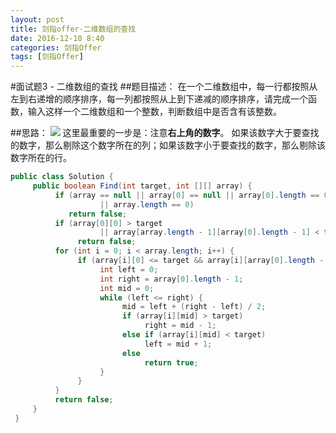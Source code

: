 ```yaml
---
layout: post
title: 剑指offer-二维数组的查找
date: 2016-12-10 8:40
categories: 剑指Offer
tags: [剑指Offer]
---
```


#面试题3 - 二维数组的查找
##题目描述：
在一个二维数组中，每一行都按照从左到右递增的顺序排序，每一列都按照从上到下递减的顺序排序，请完成一个函数，输入这样一个二维数组和一个整数，判断数组中是否含有该整数。

##思路：
![](http://i.imgur.com/jH8PhWV.jpg)
这里最重要的一步是：注意**右上角的数字**。
如果该数字大于要查找的数字，那么剔除这个数字所在的列；如果该数字小于要查找的数字，那么剔除该数字所在的行。

```java
public class Solution {
     public boolean Find(int target, int [][] array) {
          if (array == null || array[0] == null || array[0].length == 0
                    || array.length == 0)
             return false;
          if (array[0][0] > target
                    || array[array.length - 1][array[0].length - 1] < target)
               return false;
          for (int i = 0; i < array.length; i++) {
               if (array[i][0] <= target && array[i][array[0].length - 1] >= target) {
                    int left = 0;
                    int right = array[0].length - 1;
                    int mid = 0;
                    while (left <= right) {
                         mid = left + (right - left) / 2;
                         if (array[i][mid] > target)
                              right = mid - 1;
                         else if (array[i][mid] < target)
                              left = mid + 1;
                         else
                              return true;
                    }
               }
          }
          return false;
     }
 }

```